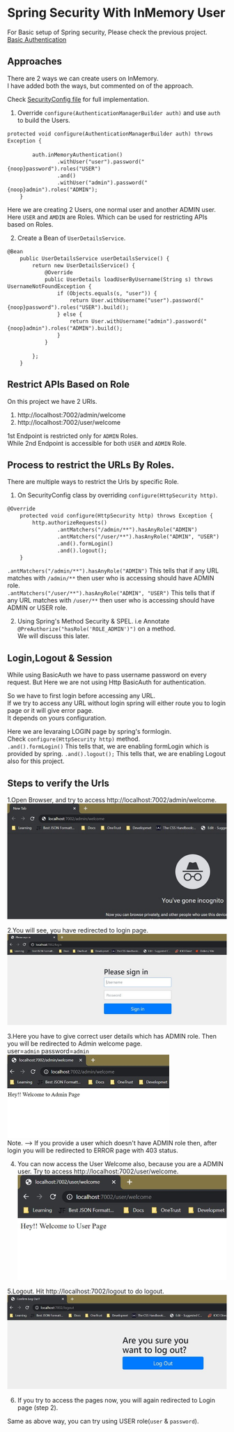 # Spring Security With InMemory User

For Basic setup of Spring security, Please check the previous project.<br>
[Basic Authentication](https://github.com/tkdtanu/spring-security/tree/master/basic-auth)

Approaches
----------
There are 2 ways we can create users on InMemory.<br>
I have added both the ways, but commented on of the approach.<br>

Check [SecurityConfig file](/inmemory-user/src/main/java/com/tkd/springsecurity/inmemoryuser/config/SecurityConfig.java) for full implementation.

1. Override `configure(AuthenticationManagerBuilder auth)` and use `auth` to build the Users.
```
protected void configure(AuthenticationManagerBuilder auth) throws Exception {

        auth.inMemoryAuthentication()
                .withUser("user").password("{noop}password").roles("USER")
                .and()
                .withUser("admin").password("{noop}admin").roles("ADMIN");
    }
```
Here we are creating 2 Users, one normal user and another ADMIN user.
Here `USER` and `AMDIN` are Roles. Which can be used for restricting APIs based on Roles.


2. Create a Bean of `UserDetailsService`.
```
@Bean
    public UserDetailsService userDetailsService() {
        return new UserDetailsService() {
            @Override
            public UserDetails loadUserByUsername(String s) throws UsernameNotFoundException {
                if (Objects.equals(s, "user")) {
                    return User.withUsername("user").password("{noop}password").roles("USER").build();
                } else {
                    return User.withUsername("admin").password("{noop}admin").roles("ADMIN").build();
                }
            }

        };
    }
```

Restrict APIs Based on Role
---------------------------
On this project we have 2 URls.
1. http://localhost:7002/admin/welcome
2. http://localhost:7002/user/welcome

1st Endpoint is restricted only for `ADMIN` Roles.<br>
While 2nd Endpoint is accessible for both `USER` and `ADMIN` Role.

Process to restrict the URLs By Roles.
------------------------------------------
There are multiple ways to restrict the Urls by specific Role.
1. On SecurityConfig class by overriding `configure(HttpSecurity http)`.
```
@Override
    protected void configure(HttpSecurity http) throws Exception {
        http.authorizeRequests()
                .antMatchers("/admin/**").hasAnyRole("ADMIN")
                .antMatchers("/user/**").hasAnyRole("ADMIN", "USER")
                .and().formLogin()
                .and().logout();
    }
``` 

`.antMatchers("/admin/**").hasAnyRole("ADMIN")` This tells that if any URL matches with `/admin/**` then user who is accessing should have ADMIN role.<br>
`.antMatchers("/user/**").hasAnyRole("ADMIN", "USER")` This tells that if any URL matches with `/user/**` then user who is accessing should have ADMIN or USER role.<br>


2. Using Spring's Method Security & SPEL.
i.e Annotate `@PreAuthorize("hasRole('ROLE_ADMIN')")` on a method.<br>
We will discuss this later.

Login,Logout & Session
------------
While using BasicAuth we have to pass username password on every request.<bt>
But Here we are not using Http BasicAuth for authentication.<br>

So we have to first login before accessing any URL.<br>
If we try to access any URL without login spring will either route you to login page or it will give error page.<br>
It depends on yours configuration.

Here we are levaraing LOGIN page by spring's formlogin.<br>
Check `configure(HttpSecurity http)` method.<br>
`.and().formLogin()` This tells that, we are enabling formLogin which is provided by spring.
 `.and().logout();` This tells that, we are enabling Logout also for this project.
 
 Steps to verify the Urls
 ------------------------
1.Open Browser, and try to access http://localhost:7002/admin/welcome. <br>
![Access Admin Page](/inmemory-user/admin_page_access.png)

2.You will see, you have redirected to login page.<br>
![Login Page Redirect](/inmemory-user/redirected_login_page.png)

3.Here you have to give correct user details which has ADMIN role. Then you will be redirected to Admin welcome page.<br>
 user=`admin` password=`admin`
![Admin Page Welcome](/inmemory-user/admin_page_welcome.png) <br>
 Note. --> If you provide a user which doesn't have ADMIN role then, after login you will be redirected to ERROR page with 403 status.<br>
 
4. You can now access the User Welcome also, because you are a ADMIN user. Try to access http://localhost:7002/user/welcome. <br>
![User Page Welcome](/inmemory-user/user_page_welcome.png) <br>

5.Logout. Hit http://localhost:7002/logout to do logout.<br>
![Logout](/inmemory-user/logout.png) <br>

6. If you try to access the pages now, you will again redirected to Login page (step 2).<br>


Same as above way, you can try using USER role(`user` & `password`).
